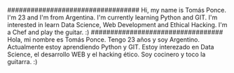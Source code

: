 ##################################
Hi, my name is Tomás Ponce.
I'm 23 and I'm from Argentina. 
I'm currently learning Python and GIT. 
I'm interested in learn Data Science, Web Development and Ethical Hacking. 
I'm a Chef and play the guitar. 
:)
##################################
Hola, mi nombre es Tomás Ponce. 
Tengo 23 años y soy Argentino. 
Actualmente estoy aprendiendo Python y GIT. 
Estoy interezado en Data Science, el desarrollo WEB y el hacking ético. 
Soy cocinero y toco la guitarra.
:)
